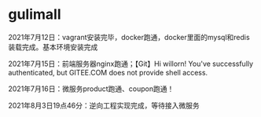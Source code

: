 # gulimall

2021年7月12日：vagrant安装完毕，docker跑通，docker里面的mysql和redis装载完成。基本环境安装完成 

2021年7月15日：前端服务器nginx跑通；【Git】Hi willorn! You've successfully authenticated, but GITEE.COM does not provide shell access. 

2021年7月16日：微服务product跑通、coupon跑通！

2021年8月3日19点46分：逆向工程实现完成，等待接入微服务

